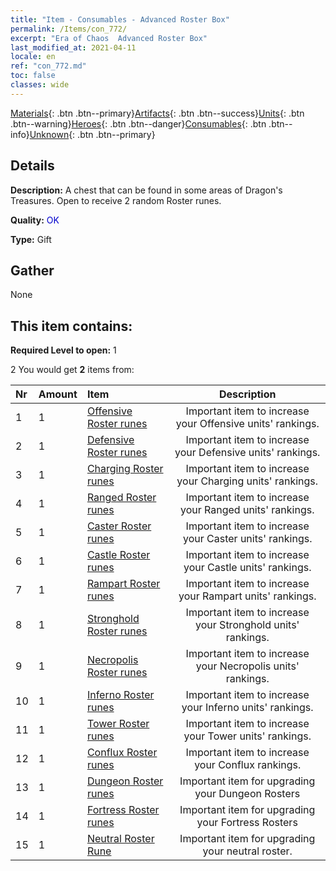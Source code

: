```yaml
---
title: "Item - Consumables - Advanced Roster Box"
permalink: /Items/con_772/
excerpt: "Era of Chaos  Advanced Roster Box"
last_modified_at: 2021-04-11
locale: en
ref: "con_772.md"
toc: false
classes: wide
---
```

 [Materials](/Items/){: .btn .btn--primary}[Artifacts](/Items/Artifacts/){: .btn .btn--success}[Units](/Items/Units/){: .btn .btn--warning}[Heroes](/Items/Heroes/){: .btn .btn--danger}[Consumables](/Items/Consumables/){: .btn .btn--info}[Unknown](/Items/Unknown/){: .btn .btn--primary}

## Details
 **Description:** A chest that can be found in some areas of Dragon's Treasures. Open to receive 2 random Roster runes.

 **Quality:** <span style="color: #0000CD">OK</span>

 **Type:** Gift

## Gather

  None

## This item contains:

 **Required Level to open:** 1

 2 You would get **2** items  from:

  | Nr | Amount |     Item    | Description |
  |:---|:-------|:------------|:-----------:|
  | 1 | 1 | [Offensive Roster runes](/Items/con_734/) | Important item to increase your Offensive units' rankings. | 
  | 2 | 1 | [Defensive Roster runes](/Items/con_739/) | Important item to increase your Defensive units' rankings. | 
  | 3 | 1 | [Charging Roster runes](/Items/con_741/) | Important item to increase your Charging units' rankings. | 
  | 4 | 1 | [Ranged Roster runes](/Items/con_742/) | Important item to increase your Ranged units' rankings. | 
  | 5 | 1 | [Caster Roster runes](/Items/con_746/) | Important item to increase your Caster units' rankings. | 
  | 6 | 1 | [Castle Roster runes](/Items/con_752/) | Important item to increase your Castle units' rankings. | 
  | 7 | 1 | [Rampart Roster runes](/Items/con_753/) | Important item to increase your Rampart units' rankings. | 
  | 8 | 1 | [Stronghold Roster runes](/Items/con_754/) | Important item to increase your Stronghold units' rankings. | 
  | 9 | 1 | [Necropolis Roster runes](/Items/con_755/) | Important item to increase your Necropolis units' rankings. | 
  | 10 | 1 | [Inferno Roster runes](/Items/con_777/) | Important item to increase your Inferno units' rankings. | 
  | 11 | 1 | [Tower Roster runes](/Items/con_785/) | Important item to increase your Tower units' rankings. | 
  | 12 | 1 | [Conflux Roster runes](/Items/con_791/) | Important item to increase your Conflux rankings. | 
  | 13 | 1 | [Dungeon Roster runes](/Items/con_792/) | Important item for upgrading your Dungeon Rosters | 
  | 14 | 1 | [Fortress Roster runes](/Items/con_818/) | Important item for upgrading your Fortress Rosters | 
  | 15 | 1 | [Neutral Roster Rune](/Items/con_869/) | Important item for upgrading your neutral roster. | 
